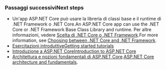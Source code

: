### <a name="next-steps"></a><span data-ttu-id="6760d-101">Passaggi successivi</span><span class="sxs-lookup"><span data-stu-id="6760d-101">Next steps</span></span>

* <span data-ttu-id="6760d-102">Un'app ASP.NET Core può usare la libreria di classi base e il runtime di .NET Framework o .NET Core.</span><span class="sxs-lookup"><span data-stu-id="6760d-102">An ASP.NET Core app can use the .NET Core or .NET Framework Base Class Library and runtime.</span></span> <span data-ttu-id="6760d-103">Per altre informazioni, vedere [Scelta di .NET Core o .NET Framework](/dotnet/articles/standard/choosing-core-framework-server).</span><span class="sxs-lookup"><span data-stu-id="6760d-103">For more information, see [Choosing between .NET Core and .NET Framework](/dotnet/articles/standard/choosing-core-framework-server).</span></span>
* [<span data-ttu-id="6760d-104">Esercitazioni introduttive</span><span class="sxs-lookup"><span data-stu-id="6760d-104">Getting started tutorials</span></span>](xref:tutorials/index)
* [<span data-ttu-id="6760d-105">Introduzione a ASP.NET Core</span><span class="sxs-lookup"><span data-stu-id="6760d-105">Introduction to ASP.NET Core</span></span>](xref:index) 
* <span data-ttu-id="6760d-106">[Architettura e nozioni fondamentali di ASP.NET Core](xref:fundamentals/index).</span><span class="sxs-lookup"><span data-stu-id="6760d-106">[ASP.NET Core architecture and fundamentals](xref:fundamentals/index).</span></span>